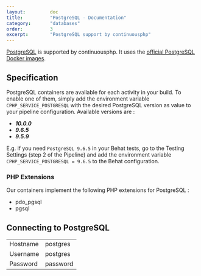 ```yaml
---
layout:         doc
title:          "PostgreSQL - Documentation"
category:       "databases"
order:          3
excerpt:        "PostgreSQL support by continuousphp"
---
```

[PostgreSQL](http://www.postgresql.org/) is supported by continuousphp. It uses the [official PostgreSQL Docker images](https://hub.docker.com/_/postgres/).

## Specification

PostgreSQL containers are available for each activity in your build. To enable one of them, simply add the environment
variable `CPHP_SERVICE_POSTGRESQL` with the desired PostgreSQL version as value to your pipeline configuration. Available versions are :

* ***10.0.0***
* ***9.6.5***
* ***9.5.9***

E.g. if you need `PostgreSQL 9.6.5` in your Behat tests, go to the Testing Settings (step 2 of the Pipeline) and add the
environment variable `CPHP_SERVICE_POSTGRESQL = 9.6.5` to the Behat configuration.

### PHP Extensions

Our containers implement the following PHP extensions for PostgreSQL :

* pdo_pgsql
* pgsql

## Connecting to PostgreSQL

<table>
  <tr>
    <td>Hostname</td><td>postgres</td>
  </tr>
  <tr>
    <td>Username</td><td>postgres</td>
  </tr>
  <tr>
    <td>Password</td><td>password</td>
  </tr>
</table>